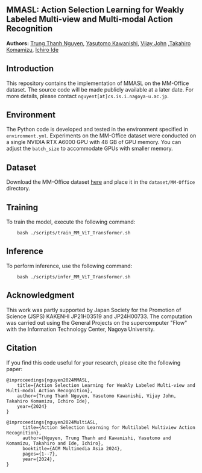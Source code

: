 ## MMASL: Action Selection Learning for Weakly Labeled Multi-view and Multi-modal Action Recognition

**Authors:** [Trung Thanh Nguyen](https://scholar.google.com/citations?user=QSV452QAAAAJ), [Yasutomo Kawanishi](https://scholar.google.com/citations?user=Tdfw6WMAAAAJ), [Vijay John](https://scholar.google.co.jp/citations?user=Wv71RXYAAAAJ) ,[Takahiro Komamizu](https://scholar.google.com/citations?user=j4n_V44AAAAJ), [Ichiro Ide](https://scholar.google.com/citations?user=8PXJm98AAAAJ)


## Introduction
This repository contains the implementation of MMASL on the MM-Office dataset.
The source code will be made publicly available at a later date. 
For more details, please contact `nguyent[at]cs.is.i.nagoya-u.ac.jp`.

## Environment

The Python code is developed and tested in the environment specified in `environment.yml`. 
Experiments on the MM-Office dataset were conducted on a single NVIDIA RTX A6000 GPU with 48 GB of GPU memory. 
You can adjust the `batch_size` to accommodate GPUs with smaller memory.


## Dataset

Download the MM-Office dataset [here](https://github.com/nttrd-mdlab/mm-office) and place it in the `dataset/MM-Office` directory.

## Training
To train the model, execute the following command:
```
    bash ./scripts/train_MM_ViT_Transformer.sh
```

## Inference
To perform inference, use the following command:
```
    bash ./scripts/infer_MM_ViT_Transformer.sh
```

## Acknowledgment
This work was partly supported by Japan Society for the Promotion of Science (JSPS) KAKENHI JP21H03519 and JP24H00733. The computation was carried out using the General Projects on the supercomputer "Flow" with the Information Technology Center, Nagoya University.

## Citation

If you find this code useful for your research, please cite the following paper:
```
@inproceedings{nguyen2024MMASL,
    title={Action Selection Learning for Weakly Labeled Multi-view and Multi-modal Action Recognition},
    author={Trung Thanh Nguyen, Yasutomo Kawanishi, Vijay John, Takahiro Komamizu, Ichiro Ide},
    year={2024}
}
```

```
@inproceedings{nguyen2024MultiASL,
      title={Action Selection Learning for Multilabel Multiview Action Recognition},
      author={Nguyen, Trung Thanh and Kawanishi, Yasutomo and Komamizu, Takahiro and Ide, Ichiro},
      booktitle={ACM Multimedia Asia 2024},
      pages={1--7},
      year={2024},
}
```
